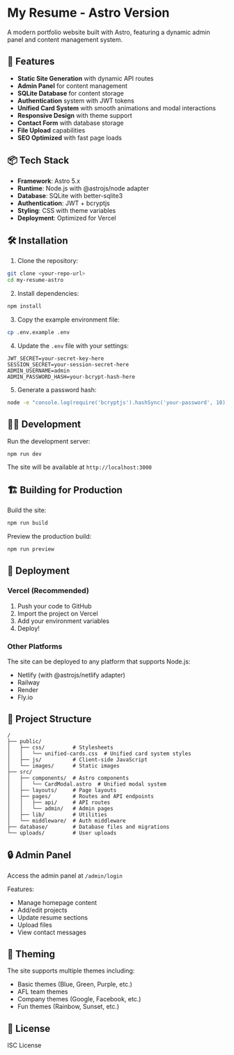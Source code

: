 # My Resume - Astro Version

A modern portfolio website built with Astro, featuring a dynamic admin panel and content management system.

## 🚀 Features

- **Static Site Generation** with dynamic API routes
- **Admin Panel** for content management
- **SQLite Database** for content storage
- **Authentication** system with JWT tokens
- **Unified Card System** with smooth animations and modal interactions
- **Responsive Design** with theme support
- **Contact Form** with database storage
- **File Upload** capabilities
- **SEO Optimized** with fast page loads

## 📦 Tech Stack

- **Framework**: Astro 5.x
- **Runtime**: Node.js with @astrojs/node adapter
- **Database**: SQLite with better-sqlite3
- **Authentication**: JWT + bcryptjs
- **Styling**: CSS with theme variables
- **Deployment**: Optimized for Vercel

## 🛠️ Installation

1. Clone the repository:
```bash
git clone <your-repo-url>
cd my-resume-astro
```

2. Install dependencies:
```bash
npm install
```

3. Copy the example environment file:
```bash
cp .env.example .env
```

4. Update the `.env` file with your settings:
```env
JWT_SECRET=your-secret-key-here
SESSION_SECRET=your-session-secret-here
ADMIN_USERNAME=admin
ADMIN_PASSWORD_HASH=your-bcrypt-hash-here
```

5. Generate a password hash:
```bash
node -e "console.log(require('bcryptjs').hashSync('your-password', 10))"
```

## 🏃‍♂️ Development

Run the development server:
```bash
npm run dev
```

The site will be available at `http://localhost:3000`

## 🏗️ Building for Production

Build the site:
```bash
npm run build
```

Preview the production build:
```bash
npm run preview
```

## 🚀 Deployment

### Vercel (Recommended)

1. Push your code to GitHub
2. Import the project on Vercel
3. Add your environment variables
4. Deploy!

### Other Platforms

The site can be deployed to any platform that supports Node.js:
- Netlify (with @astrojs/netlify adapter)
- Railway
- Render
- Fly.io

## 📁 Project Structure

```
/
├── public/
│   ├── css/         # Stylesheets
│   │   └── unified-cards.css  # Unified card system styles
│   ├── js/          # Client-side JavaScript
│   └── images/      # Static images
├── src/
│   ├── components/  # Astro components
│   │   └── CardModal.astro  # Unified modal system
│   ├── layouts/     # Page layouts
│   ├── pages/       # Routes and API endpoints
│   │   ├── api/     # API routes
│   │   └── admin/   # Admin pages
│   ├── lib/         # Utilities
│   └── middleware/  # Auth middleware
├── database/        # Database files and migrations
└── uploads/         # User uploads
```

## 🔒 Admin Panel

Access the admin panel at `/admin/login`

Features:
- Manage homepage content
- Add/edit projects
- Update resume sections
- Upload files
- View contact messages

## 🎨 Theming

The site supports multiple themes including:
- Basic themes (Blue, Green, Purple, etc.)
- AFL team themes
- Company themes (Google, Facebook, etc.)
- Fun themes (Rainbow, Sunset, etc.)

## 📝 License

ISC License
